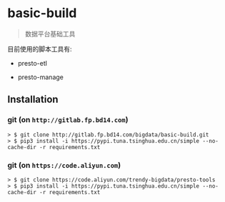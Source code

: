 # basic-build

> 数据平台基础工具

目前使用的脚本工具有:

- presto-etl

- presto-manage

## Installation

### git (on `http://gitlab.fp.bd14.com`)

```shell
> $ git clone http://gitlab.fp.bd14.com/bigdata/basic-build.git
> $ pip3 install -i https://pypi.tuna.tsinghua.edu.cn/simple --no-cache-dir -r requirements.txt
```

### git (on `https://code.aliyun.com`)

```shell
> $ git clone https://code.aliyun.com/trendy-bigdata/presto-tools
> $ pip3 install -i https://pypi.tuna.tsinghua.edu.cn/simple --no-cache-dir -r requirements.txt
```